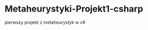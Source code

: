 Metaheurystyki-Projekt1-csharp
==============================

pierwszy projekt z metaheurystyk w c#
